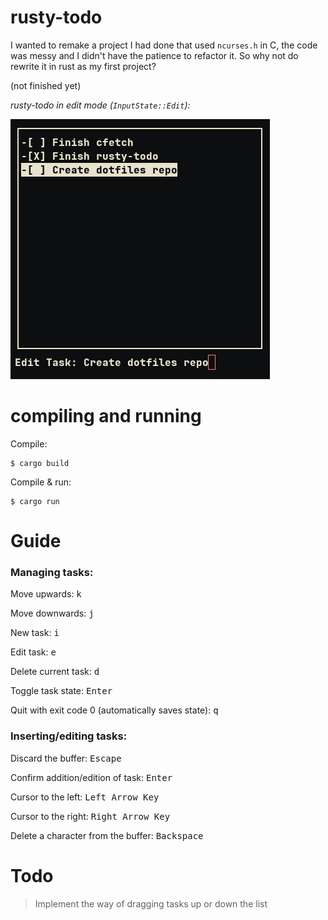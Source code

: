 # rusty-todo

I wanted to remake a project I had done that used `ncurses.h` in C, the code was messy and I didn't have the patience to refactor it. So why not do rewrite it in rust as my first project?

(not finished yet)

_rusty-todo in edit mode (```InputState::Edit```):_

![](https://raw.githubusercontent.com/egujito/rusty-todo/master/e1.png)
# compiling and running

Compile:

```
$ cargo build
```

Compile & run:

```
$ cargo run
```

# Guide

### Managing tasks:

Move upwards: <kbd>k</kbd>

Move downwards: <kbd>j</kbd>

New task: <kbd>i</kbd>

Edit task: <kbd>e</kbd>

Delete current task: <kbd>d</kbd>

Toggle task state: <kbd>Enter</kbd>

Quit with exit code 0 (automatically saves state): <kbd>q</kbd>

### Inserting/editing tasks:

Discard the buffer: <kbd>Escape</kbd>

Confirm addition/edition of task: <kbd>Enter</kbd>

Cursor to the left: <kbd>Left Arrow Key</kbd>

Cursor to the right: <kbd>Right Arrow Key</kbd>

Delete a character from the buffer: <kbd>Backspace</kbd>


# Todo

> Implement the way of dragging tasks up or down the list

